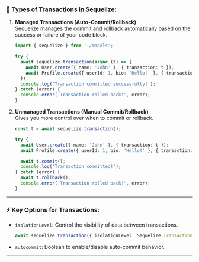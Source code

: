 
### 🔄 **Types of Transactions in Sequelize:**

1. **Managed Transactions (Auto-Commit/Rollback)**  
   Sequelize manages the commit and rollback automatically based on the success or failure of your code block.

   ```typescript
   import { sequelize } from './models';

   try {
     await sequelize.transaction(async (t) => {
       await User.create({ name: 'John' }, { transaction: t });
       await Profile.create({ userId: 1, bio: 'Hello!' }, { transaction: t });
     });
     console.log('Transaction committed successfully!');
   } catch (error) {
     console.error('Transaction rolled back!', error);
   }
   ```

2. **Unmanaged Transactions (Manual Commit/Rollback)**  
   Gives you more control over when to commit or rollback.

   ```typescript
   const t = await sequelize.transaction();

   try {
     await User.create({ name: 'John' }, { transaction: t });
     await Profile.create({ userId: 1, bio: 'Hello!' }, { transaction: t });

     await t.commit();
     console.log('Transaction committed!');
   } catch (error) {
     await t.rollback();
     console.error('Transaction rolled back!', error);
   }
   ```

---

### ⚡ **Key Options for Transactions:**
- `isolationLevel`: Control the visibility of data between transactions.
  ```typescript
  await sequelize.transaction({ isolationLevel: Sequelize.Transaction.ISOLATION_LEVELS.READ_COMMITTED });
  ```
  
- `autocommit`: Boolean to enable/disable auto-commit behavior.

---

